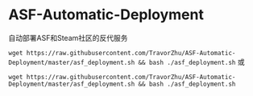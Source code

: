 # ASF-Automatic-Deployment
自动部署ASF和Steam社区的反代服务

``` wget https://raw.githubusercontent.com/TravorZhu/ASF-Automatic-Deployment/master/asf_deployment.sh && bash ./asf_deployment.sh ```
或

``` wget https://raw.githubusercontent.com/TravorZhu/ASF-Automatic-Deployment/master/asf_deployment.sh && bash ./asf_deployment.sh ```
